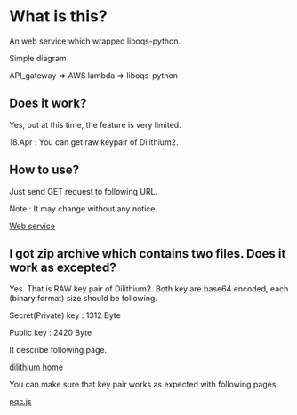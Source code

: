 # What is this?
An web service which wrapped liboqs-python.

Simple diagram

API_gateway => AWS lambda => liboqs-python

## Does it work?

Yes, but at this time, the feature is very limited.

18.Apr : 
You can get raw keypair of Dilithium2.

## How to use?
Just send GET request to following URL.

Note : It may change without any notice.

[Web service](https://u80c6yk8og.execute-api.ap-northeast-1.amazonaws.com/default/get-raw-keypair)

## I got zip archive which contains two files. Does it work as excepted?

Yes.
That is RAW key pair of Dilithium2.
Both key are base64 encoded, each (binary format) size should be following.

Secret(Private) key : 1312 Byte

Public key          : 2420 Byte

It describe following page.

[dilithium home](https://pq-crystals.org/dilithium/index.shtml)

You can make sure that key pair works as expected with following pages.

[pqc.js](https://dashlane.github.io/pqc.js/)